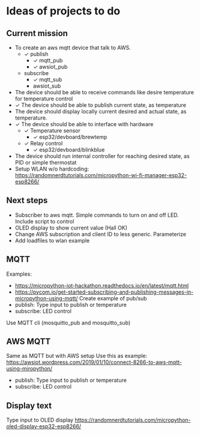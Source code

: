 # Ideas of projects to do

## Current mission
* To create an aws mqtt device that talk to AWS.
    * ✓ publish
        * ✓ mqtt_pub
        * ✓ awsiot_pub
    * subscribe
        * ✓ mqtt_sub
        * awsiot_sub
* The device should be able to receive commands like desire temperature for temperature control
* ✓ The device should be able to publish current state, as temperature
* The device should display locally current desired and actual state, as temperature.
* ✓ The device should be able to interface with hardware
    * ✓ Temperature sensor
        * ✓ esp32/devboard/brewtemp
    * ✓ Relay control
        * ✓ esp32/devboard/blinkblue
* The device should run internal controller for reaching desired state, as PID or simple thermostat
* Setup WLAN w/o hardcoding: https://randomnerdtutorials.com/micropython-wi-fi-manager-esp32-esp8266/

## Next steps
* Subscriber to aws mqtt. Simple commands to turn on and off LED. Include script to control
* OLED display to show current value (Hall OK)
* Change AWS subscription and client ID to less generic. Parameterize
* Add loadfiles to wlan example


## MQTT
Examples:
* https://micropython-iot-hackathon.readthedocs.io/en/latest/mqtt.html
* https://pycom.io/get-started-subscribing-and-publishing-messages-in-micropython-using-mqtt/
Create example of pub/sub
* publish: Type input to publish or temperature
* subscribe: LED control

Use MQTT cli (mosquitto_pub and mosquitto_sub)

## AWS MQTT
Same as MQTT but with AWS setup
Use this as example: https://awsiot.wordpress.com/2019/01/10/connect-8266-to-aws-mqtt-using-miropython/

* publish: Type input to publish or temperature
* subscribe: LED control

## Display text
Type input to OLED display
https://randomnerdtutorials.com/micropython-oled-display-esp32-esp8266/
